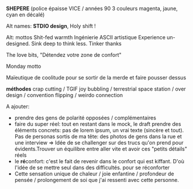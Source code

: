 **SHEPERE** (police épaisse VICE / années 90 3 couleurs magenta, jaune, cyan en décalé)

Alt names: **STDIO design**, Holy shift !

Alt: mottos
Shit-fed warmth
Ingénierie ASCII artistique
Experience un-designed. 
Sink deep to think less.
Tinker thanks

 The love bits, "Détendez votre zone de confort"

Monday motto

Maïeutique de coolitude pour se sortir de la merde et faire pousser dessus

**méthodes**
crap cutting / TGIF joy bubbling / terrestrial space station / over design / convention flipping / weirdo connection

A ajouter: 
- prendre des gens de polarité opposées / complémentaires
- faire du super réel: tout en restant dans le mock, le draft prendre des éléments concrets: pas de lorem ipsum, un vrai texte (sincère et tout). Pas de personas sortis de ma tête: des photos de gens dans la rue et une interview => Idée de se challenger sur des trucs qu'on prend pour évidents.Trouver un équilibre entre aller vite et avoir ces "petits détails" réels
- le **ré**confort: c'est le fait de revenir dans le confort qui est kiffant. D'où l'idée de se mettre seul dans des difficultés. pour se réconforter
- Cette sensation unique de chaleur / joie enfantine / profondeur de pensée / prolongement de soi que j'ai ressenti avec cette personne.